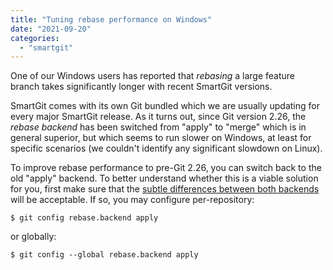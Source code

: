 ```yaml
---
title: "Tuning rebase performance on Windows"
date: "2021-09-20"
categories: 
  - "smartgit"
---
```


One of our Windows users has reported that _rebasing_ a large feature branch takes significantly longer with recent SmartGit versions.

SmartGit comes with its own Git bundled which we are usually updating for every major SmartGit release. As it turns out, since Git version 2.26, the _rebase backend_ has been switched from "apply" to "merge" which is in general superior, but which seems to run slower on Windows, at least for specific scenarios (we couldn't identify any significant slowdown on Linux).

To improve rebase performance to pre-Git 2.26, you can switch back to the old "apply" backend. To better understand whether this is a viable solution for you, first make sure that the [subtle differences between both backends](https://git-scm.com/docs/git-rebase/2.26.0#_behavioral_differences) will be acceptable. If so, you may configure per-repository:

`$ git config rebase.backend apply`

or globally:

`$ git config --global rebase.backend apply`
